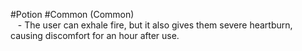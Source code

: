 #Potion #Common 
(Common)  
   - The user can exhale fire, but it also gives them severe heartburn, causing discomfort for an hour after use.  
